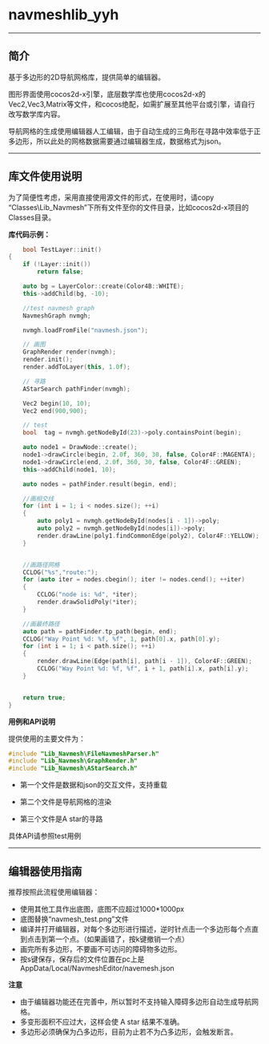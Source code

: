 # navmeshlib_yyh

----
## 简介

基于多边形的2D导航网格库，提供简单的编辑器。

图形界面使用cocos2d-x引擎，底层数学库也使用cocos2d-x的Vec2,Vec3,Matrix等文件，和cocos绝配，如需扩展至其他平台或引擎，请自行改写数学库内容。

导航网格的生成使用编辑器人工编辑，由于自动生成的三角形在寻路中效率低于正多边形，所以此处的网格数据需要通过编辑器生成，数据格式为json。

----
## 库文件使用说明
为了简便性考虑，采用直接使用源文件的形式，在使用时，请copy “Classes\Lib_Navmesh”下所有文件至你的文件目录，比如cocos2d-x项目的Classes目录。

**库代码示例：**

``` cpp
	bool TestLayer::init()
{
	if (!Layer::init())
		return false;

	auto bg = LayerColor::create(Color4B::WHITE);
	this->addChild(bg, -10);

	//test navmesh graph
	NavmeshGraph nvmgh;

	nvmgh.loadFromFile("navmesh.json");

	// 画图
	GraphRender render(nvmgh);
	render.init();
	render.addToLayer(this, 1.0f);

	// 寻路
	AStarSearch pathFinder(nvmgh);

	Vec2 begin(10, 10);
	Vec2 end(900,900);

	// test
	bool  tag = nvmgh.getNodeById(23)->poly.containsPoint(begin);

	auto node1 = DrawNode::create();
	node1->drawCircle(begin, 2.0f, 360, 30, false, Color4F::MAGENTA);
	node1->drawCircle(end, 2.0f, 360, 30, false, Color4F::GREEN);
	this->addChild(node1, 10);

	auto nodes = pathFinder.result(begin, end);

	//画相交线
	for (int i = 1; i < nodes.size(); ++i)
	{
		auto poly1 = nvmgh.getNodeById(nodes[i - 1])->poly;
		auto poly2 = nvmgh.getNodeById(nodes[i])->poly;
		render.drawLine(poly1.findCommonEdge(poly2), Color4F::YELLOW);
	}


	//画路径网格
	CCLOG("%s","route:");
	for (auto iter = nodes.cbegin(); iter != nodes.cend(); ++iter)
	{
		CCLOG("node is: %d", *iter);
		render.drawSolidPoly(*iter);
	}

	//画最终路径
	auto path = pathFinder.tp_path(begin, end);
	CCLOG("Way Point %d: %f, %f", 1, path[0].x, path[0].y);
	for (int i = 1; i < path.size(); ++i)
	{
		render.drawLine(Edge(path[i], path[i - 1]), Color4F::GREEN);
		CCLOG("Way Point %d: %f, %f", i + 1, path[i].x, path[i].y);
	}


	return true;
}
```

**用例和API说明**

提供使用的主要文件为：
``` cpp
#include "Lib_Navmesh\FileNavmeshParser.h"
#include "Lib_Navmesh\GraphRender.h"
#include "Lib_Navmesh\AStarSearch.h"
```
- 第一个文件是数据和json的交互文件，支持重载

- 第二个文件是导航网格的渲染

- 第三个文件是A star的寻路

具体API请参照test用例

----

## 编辑器使用指南

推荐按照此流程使用编辑器：
- 使用其他工具作出底图，底图不应超过1000*1000px
- 底图替换“navmesh_test.png”文件
- 编译并打开编辑器，对每个多边形进行描述，逆时针点击一个多边形每个点直到点击到第一个点。（如果画错了，按k键撤销一个点）
- 画完所有多边形，不要画不可访问的障碍物多边形。
- 按s键保存，保存后的文件位置在pc上是AppData/Local/NavmeshEditor/navemesh.json

**注意**
- 由于编辑器功能还在完善中，所以暂时不支持输入障碍多边形自动生成导航网格。
- 多变形面积不应过大，这样会使 A star 结果不准确。
- 多边形必须确保为凸多边形，目前为止若不为凸多边形，会触发断言。
